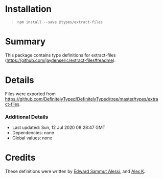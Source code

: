 # Installation
> `npm install --save @types/extract-files`

# Summary
This package contains type definitions for extract-files (https://github.com/jaydenseric/extract-files#readme).

# Details
Files were exported from https://github.com/DefinitelyTyped/DefinitelyTyped/tree/master/types/extract-files.

### Additional Details
 * Last updated: Sun, 12 Jul 2020 08:28:47 GMT
 * Dependencies: none
 * Global values: none

# Credits
These definitions were written by [Edward Sammut Alessi](https://github.com/Slessi), and [Alex K](https://github.com/lynxtaa).
